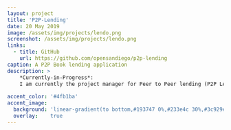 ```yaml
---
layout: project
title: 'P2P-Lending'
date: 20 May 2019
image: /assets/img/projects/lendo.png
screenshot: /assets/img/projects/lendo.png
links:
  - title: GitHub
    url: https://github.com/opensandiego/p2p-lending
caption: A P2P Book lending application
description: >
    *Currently-in-Progress*:
    I am currently the project manager for Peer to Peer lending (P2P Lending). P2P Lending is a web application actively being developed by [Open San Diego](https://opensandiego.org) in partnership with the [San Diego Linda Vista Library branch](https://www.sandiego.gov/public-library/locations/linda-vista-library) to facilitate community peer-to-peer lending. The goal is to help community members share books and media outside of the SD Library's collection (specifically foreign language books) with the help of the library. The Library staff will faciltate the loans with this application so that there is both trust and anonymity in the lending.
    
accent_color: '#4fb1ba'
accent_image:
  background: 'linear-gradient(to bottom,#193747 0%,#233e4c 30%,#3c929e 50%,#d5d5d4 70%,#cdccc8 100%)'
  overlay:    true
---
```

